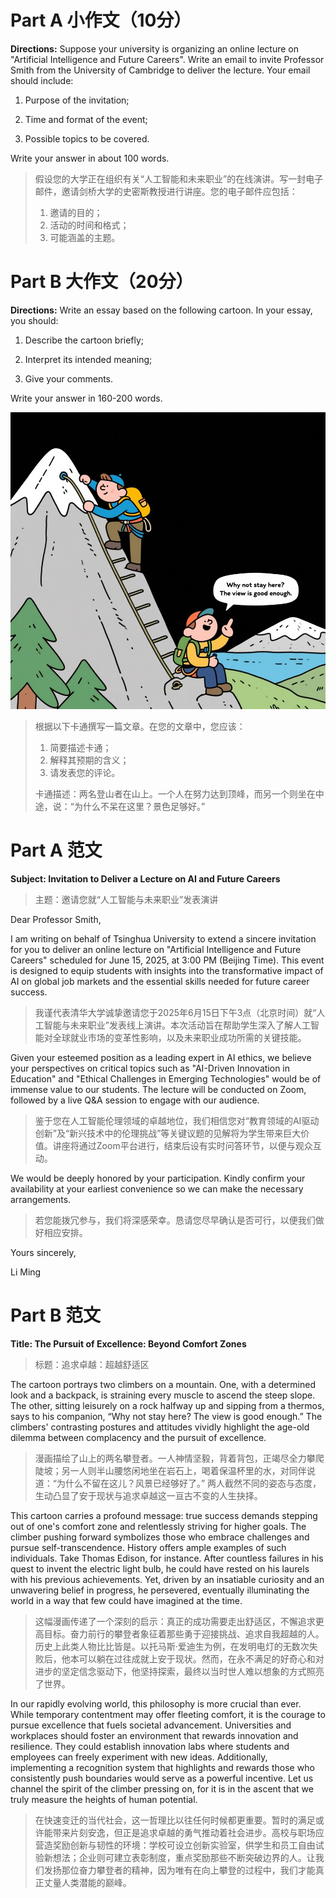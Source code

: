 # **Part A 小作文（10分）**

**Directions:**
Suppose your university is organizing an online lecture on "Artificial Intelligence and Future Careers". Write an email to invite Professor Smith from the University of Cambridge to deliver the lecture. Your email should include:

1. Purpose of the invitation;

2. Time and format of the event;

3. Possible topics to be covered.


Write your answer in about 100 words.

> 假设您的大学正在组织有关“人工智能和未来职业”的在线演讲。写一封电子邮件，邀请剑桥大学的史密斯教授进行讲座。您的电子邮件应包括：
>
> 1. 邀请的目的；
> 2. 活动的时间和格式；
> 3. 可能涵盖的主题。

# **Part B 大作文（20分）**

**Directions:**
Write an essay based on the following cartoon. In your essay, you should:

1. Describe the cartoon briefly;

2. Interpret its intended meaning;

3. Give your comments.


Write your answer in 160-200 words.

![Cartoon Description: Two climbers are on a mountain. One is struggling to reach the peak, while the other sits halfway, saying, "Why not stay here? The view is good enough."](./img/1.jpg)

> 根据以下卡通撰写一篇文章。在您的文章中，您应该：
>
> 1. 简要描述卡通；
> 2. 解释其预期的含义；
> 3. 请发表您的评论。
>
> 卡通描述：两名登山者在山上。一个人在努力达到顶峰，而另一个则坐在中途，说：“为什么不呆在这里？景色足够好。”

# Part A 范文

**Subject: Invitation to Deliver a Lecture on AI and Future Careers**

> 主题：邀请您就“人工智能与未来职业”发表演讲

Dear Professor Smith,

I am writing on behalf of Tsinghua University to extend a sincere invitation for you to deliver an online lecture on "Artificial Intelligence and Future Careers" scheduled for June 15, 2025, at 3:00 PM (Beijing Time). This event is designed to equip students with insights into the transformative impact of AI on global job markets and the essential skills needed for future career success.

> 我谨代表清华大学诚挚邀请您于2025年6月15日下午3点（北京时间）就“人工智能与未来职业”发表线上演讲。本次活动旨在帮助学生深入了解人工智能对全球就业市场的变革性影响，以及未来职业成功所需的关键技能。

Given your esteemed position as a leading expert in AI ethics, we believe your perspectives on critical topics such as "AI-Driven Innovation in Education" and "Ethical Challenges in Emerging Technologies" would be of immense value to our students. The lecture will be conducted on Zoom, followed by a live Q&A session to engage with our audience.

> 鉴于您在人工智能伦理领域的卓越地位，我们相信您对“教育领域的AI驱动创新”及“新兴技术中的伦理挑战”等关键议题的见解将为学生带来巨大价值。讲座将通过Zoom平台进行，结束后设有实时问答环节，以便与观众互动。

We would be deeply honored by your participation. Kindly confirm your availability at your earliest convenience so we can make the necessary arrangements.

> 若您能拨冗参与，我们将深感荣幸。恳请您尽早确认是否可行，以便我们做好相应安排。

Yours sincerely,

Li Ming

# Part B 范文

**Title: The Pursuit of Excellence: Beyond Comfort Zones**

> 标题：追求卓越：超越舒适区

The cartoon portrays two climbers on a mountain. One, with a determined look and a backpack, is straining every muscle to ascend the steep slope. The other, sitting leisurely on a rock halfway up and sipping from a thermos, says to his companion, “Why not stay here? The view is good enough.” The climbers' contrasting postures and attitudes vividly highlight the age-old dilemma between complacency and the pursuit of excellence.

> 漫画描绘了山上的两名攀登者。一人神情坚毅，背着背包，正竭尽全力攀爬陡坡；另一人则半山腰悠闲地坐在岩石上，喝着保温杯里的水，对同伴说道：“为什么不留在这儿？风景已经够好了。” 两人截然不同的姿态与态度，生动凸显了安于现状与追求卓越这一亘古不变的人生抉择。

This cartoon carries a profound message: true success demands stepping out of one's comfort zone and relentlessly striving for higher goals. The climber pushing forward symbolizes those who embrace challenges and pursue self-transcendence. History offers ample examples of such individuals. Take Thomas Edison, for instance. After countless failures in his quest to invent the electric light bulb, he could have rested on his laurels with his previous achievements. Yet, driven by an insatiable curiosity and an unwavering belief in progress, he persevered, eventually illuminating the world in a way that few could have imagined at the time.

> 这幅漫画传递了一个深刻的启示：真正的成功需要走出舒适区，不懈追求更高目标。奋力前行的攀登者象征着那些勇于迎接挑战、追求自我超越的人。历史上此类人物比比皆是。以托马斯·爱迪生为例，在发明电灯的无数次失败后，他本可以躺在过往成就上安于现状。然而，在永不满足的好奇心和对进步的坚定信念驱动下，他坚持探索，最终以当时世人难以想象的方式照亮了世界。

In our rapidly evolving world, this philosophy is more crucial than ever. While temporary contentment may offer fleeting comfort, it is the courage to pursue excellence that fuels societal advancement. Universities and workplaces should foster an environment that rewards innovation and resilience. They could establish innovation labs where students and employees can freely experiment with new ideas. Additionally, implementing a recognition system that highlights and rewards those who consistently push boundaries would serve as a powerful incentive. Let us channel the spirit of the climber pressing on, for it is in the ascent that we truly measure the heights of human potential.

> 在快速变迁的当代社会，这一哲理比以往任何时候都更重要。暂时的满足或许能带来片刻安逸，但正是追求卓越的勇气推动着社会进步。高校与职场应营造奖励创新与韧性的环境：学校可设立创新实验室，供学生和员工自由试验新想法；企业则可建立表彰制度，重点奖励那些不断突破边界的人。让我们发扬那位奋力攀登者的精神，因为唯有在向上攀登的过程中，我们才能真正丈量人类潜能的巅峰。